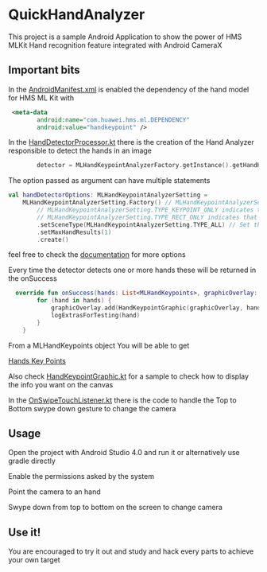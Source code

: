 # QuickHandAnalyzer

This project is a sample Android Application to show the power of HMS MLKit Hand recognition feature
integrated with Android CameraX

## Important bits

In the [AndroidManifest.xml](https://github.com/joaobiriba/QuickHandAnalyzer/blob/master/app/src/main/AndroidManifest.xml) is enabled the dependency of the hand model for HMS ML Kit with

```xml
 <meta-data
        android:name="com.huawei.hms.ml.DEPENDENCY"
        android:value="handkeypoint" />
 ```

In the [HandDetectorProcessor.kt](https://github.com/joaobiriba/QuickHandAnalyzer/blob/master/app/src/main/java/com/huawei/quickhandanalyzer/processor/face/HandDetectorProcessor.kt) there is the creation of the Hand Analyzer responsible to detect the hands in an image

```kotlin
        detector = MLHandKeypointAnalyzerFactory.getInstance().getHandKeypointAnalyzer(options)
 ```

The option passed as argument can have multiple statements
```kotlin
val handDetectorOptions: MLHandKeypointAnalyzerSetting =
    MLHandKeypointAnalyzerSetting.Factory() // MLHandKeypointAnalyzerSetting.TYPE_ALL indicates that all results are returned.
        // MLHandKeypointAnalyzerSetting.TYPE_KEYPOINT_ONLY indicates that only hand keypoint information is returned.
        // MLHandKeypointAnalyzerSetting.TYPE_RECT_ONLY indicates that only palm information is returned.
        .setSceneType(MLHandKeypointAnalyzerSetting.TYPE_ALL) // Set the maximum number of hand regions that can be detected in an image. By default, a maximum of 10 hand regions can be detected.
        .setMaxHandResults(1)
        .create()
 ```
feel free to check the [documentation](https://developer.huawei.com/consumer/en/doc/development/HMSCore-References-V5/mlhandkeypointanalyzersetting-0000001051621265-V5)
for more options

Every time the detector detects one or more hands these will be returned in the onSuccess
```kotlin
  override fun onSuccess(hands: List<MLHandKeypoints>, graphicOverlay: GraphicOverlay) {
        for (hand in hands) {
            graphicOverlay.add(HandKeypointGraphic(graphicOverlay, hand))
            logExtrasForTesting(hand)
        }
    }
```
From a MLHandKeypoints object You will be able to get 

[Hands Key Points](https://developer.huawei.com/consumer/en/doc/development/HMSCore-References-V5/mlhandkeypoint-0000001052421228-V5)

Also check [HandKeypointGraphic.kt](https://github.com/joaobiriba/QuickHandAnalyzer/blob/master/app/src/main/java/com/huawei/quickhandanalyzer/graphic/face/HandKeypointGraphic.kt) for a sample to check how to display the info you want on the canvas

In the [OnSwipeTouchListener.kt](https://github.com/joaobiriba/QuickFaceAnalyzer/blob/master/app/src/main/java/com/huawei/quickhandanalyzer/utils/OnSwipeTouchListener.kt) there is the code to handle the Top to Bottom swype down gesture to change the camera
## Usage

Open the project with Android Studio 4.0 and run it or alternatively use gradle directly

Enable the permissions asked by the system

Point the camera to an hand 

Swype down from top to bottom on the screen to change camera

## Use it!

You are encouraged to try it out and study and hack every parts to achieve your own target
